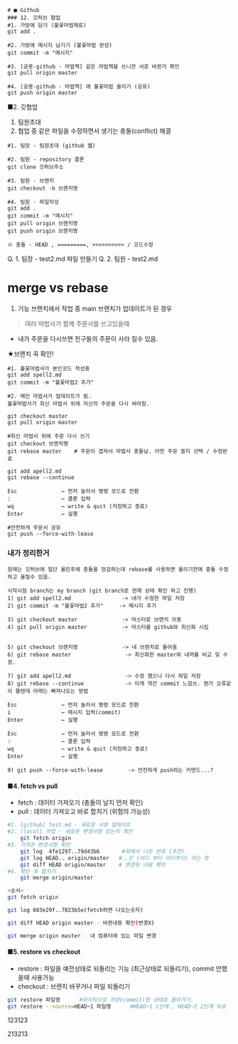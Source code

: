 
```
# ■ Github   
### 12. 깃허브 협업 
#1. 가방에 담기 (불꽃마법재료)
git add .

#2. 가방에 메시지 남기기 (불꽃마법 완성)
git commit -m "메시지"

#3. [공용-github - 마법책] 같은 마법책을 쓰니깐 서로 바뀐거 확인
git pull origin master

#4. [공용-github - 마법책] 에 불꽃마법 올리기 (공유)
git push origin master

```

■2. 깃협업
1. 팀원초대
2. 협업 중 같은 파일을 수정하면서 생기는 충돌(conflict) 해결

```
#1. 팀장 - 팀원초대 (github 웹)

#2. 팀원 - repository 클론
git clone 깃허브주소

#3. 팀원 - 브랜치
git checkout -b 브랜치명

#4. 팀원 - 파일작성 
git add .
git commit -m "메시지"
git pull origin 브랜치명
git push origin 브랜치명

※ 충돌 - HEAD , =========, >>>>>>>>>> / 코드수정
```
Q. 1. 팀장 - test2.md 파일 만들기
Q. 2. 팀원 - test2.md

# merge vs rebase
1. 기능 브랜치에서 작업 중 main 브랜치가 업데이트가 된 경우
> 여러 마법사가 함께 주문서를 쓰고있을때
- 내가 주문을 다시쓰면 친구들의 주문이 사라 질수 있음.

★브랜치 꼭 확인!

```
#1. 불꽃마법사가 본인코드 작성중
git add spell2.md
git commit -m "불꽃마법2 추가"

#2. 메인 마법서가 업데이트가 됨. 
불꽃마법사가 최신 마법서 위에 자신의 주문을 다시 써야함.

git checkout master
git pull origin master

#최신 마법서 위에 주문 다시 쓰기 
git checkout 브랜치명
git rebase master    # 주문이 겹쳐서 마법서 충돌남. 어떤 주문 쓸지 선택 / 수정완료

git add apell2.md
git rebase --continue

Esc              ← 먼저 눌러서 명령 모드로 전환  
:                ← 콜론 입력  
wq               ← write & quit (저장하고 종료)  
Enter            ← 실행

#안전하게 주문서 공유
git push --force-with-lease
```

### 내가 정리한거
```
원래는 깃허브에 일단 올린후에 충돌을 정검하는데 rebase를 사용하면 올리기전에 충돌 수정하고 올릴수 있음.

시작시점 branch는 my branch (git branch로 현재 상태 확인 하고 진행)
1) git add spell2.md                -> 내가 수정한 파일 저장
2) git commit -m "불꽃마법2 추가"     -> 메시지 추가

3) git checkout master              -> 마스터로 브랜치 이동
4) git pull origin master           -> 마스터를 github와 최신화 시킴

 
5) git checkout 브랜치명              -> 내 브랜치로 돌아옴
6) git rebase master                 -> 최신화한 master와 내꺼를 비교 및 수정.

7) git add apell2.md                 -> 수정 했으니 다시 파일 저장
8) git rebase --continue             -> 이게 약간 commit 느낌쓰. 뭔가 오류같이 뜰텐데 아래는 빠져나오는 방법

Esc              ← 먼저 눌러서 명령 모드로 전환  
i                ← 메시지 입력(commit)
Enter            ← 실행

Esc              ← 먼저 눌러서 명령 모드로 전환
:                ← 콜론 입력  
wq               ← write & quit (저장하고 종료)  
Enter            ← 실행

9) git push --force-with-lease        -> 안전하게 push하는 커맨드...?
```

#### ■4. fetch vs pull
- fetch : 데이터 가져오기 (충돌이 날지 먼저 확인)
- pull : 데이터 가져오고 바로 합치기 (위험의 가능성)

```bash
#1. [github] test.md - 새로운 사항 업데이트
#2. [local] 작업 - 새로운 변경사항 있는지 확인
    git fetch origin 
#3. 가져온 변경사항 확인
    git log  4fe1297..79d43b6       #위에서 나온 번호 (추천)
    git log HEAD.. origin/master   #..은 (어디 부터 어디까지) 라는 뜻
    git diff HEAD origin/master    # 변경된 내용 확인 
#4. 확인 후 합치기
    git merge origin/master

```

```bash
<순서>
git fetch origin

git log 603e29f..7823b5e(fetch하면 나오는숫자)

git diff HEAD origin master - 바뀐내용 확인(변경X)

git merge origin master - 내 컴퓨터에 있는 파일 변경
```
#### ■5. restore vs checkout
- restore : 파일을 예전상태로 되돌리는 기능 (최근상태로 되돌리기), commit 안했을때 사용가능
- checkout : 브랜치 바꾸거나 파일 되돌리기

```bash
git restore 파일명      #마지막으로 저장(commit)한 상태로 돌아가기.
git restore --source=HEAD~1 파일명      #HEAD~1 1단계 , HEAD~2 2단계 뒤로
```
123123

213213